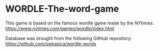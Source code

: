 # WORDLE-The-word-game
This game is based on the famous wordle game made by the NYtimes: https://www.nytimes.com/games/wordle/index.html

Database was brought from the following GitHub repository: https://github.com/swkasica/wordle-words
